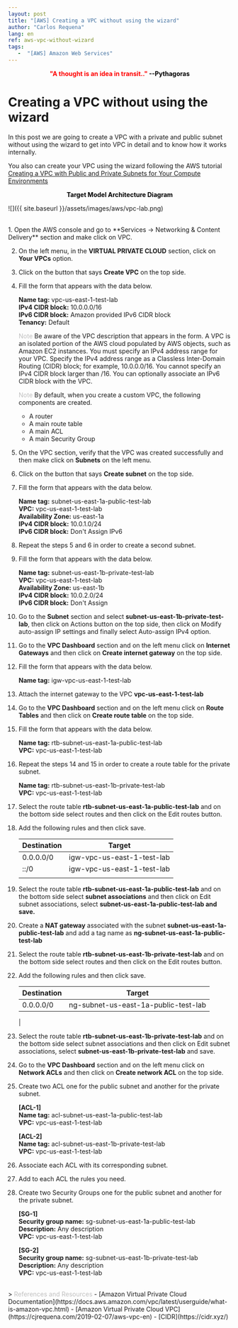 ```yaml
---
layout: post
title: "[AWS] Creating a VPC without using the wizard"
author: "Carlos Requena"
lang: en
ref: aws-vpc-without-wizard
tags:
   -  "[AWS] Amazon Web Services" 
---
```

<div style="text-align:center"><span style="color:red;font-weight: bold">"A thought is an idea in transit.." </span> <span style="color:black;font-weight: bold">--Pythagoras</span></div>

# Creating a VPC without using the wizard

In this post we are going to create a VPC with a private and public subnet without using the wizard to get into VPC in detail and to know how it works 
internally. 

You also can create your VPC using the wizard following the AWS tutorial 
[Creating a VPC with Public and Private Subnets for Your Compute Environments](https://docs.aws.amazon.com/batch/latest/userguide/create-public-private-vpc.html)

<center style="color:black;font-weight: bold"> Target Model Architecture Diagram</center>

![]({{ site.baseurl }}/assets/images/aws/vpc-lab.png)

<br>
1.  Open the AWS console and go to **Services → Networking & Content Delivery** section and make click on VPC.

2. On the left menu, in the **VIRTUAL PRIVATE CLOUD** section, click on **Your VPCs** option.

3. Click on the button that says **Create VPC** on the top side.

4. Fill the form that appears with the data below.

    **Name tag:** vpc-us-east-1-test-lab    
    **IPv4 CIDR block:** 10.0.0.0/16   
    **IPv6 CIDR block:** Amazon provided IPv6 CIDR block    
    **Tenancy:** Default

    > 
    <span style="color:silver;">Note</span>
    Be aware of the VPC description that appears in the form.
    A VPC is an isolated portion of the AWS cloud populated by AWS objects, such as Amazon EC2 instances. You must specify an IPv4 address range for your VPC. Specify the IPv4 address range as a Classless Inter-Domain Routing (CIDR) block; for example, 10.0.0.0/16. You cannot specify an IPv4 CIDR block larger than /16. You can optionally associate an IPv6 CIDR block with the VPC.
    
    >
    <span style="color:silver;">Note</span>
    By default, when you create a custom VPC, the following components are created.
    - A router
    - A main route table
    - A main ACL
    - A main Security Group     
    

5. On the VPC section, verify that the VPC was created successfully and then make click on **Subnets** on the left menu.

6. Click on the button that says **Create subnet** on the top side.

7. Fill the form that appears with the data below.

    **Name tag:** subnet-us-east-1a-public-test-lab   
    **VPC:** vpc-us-east-1-test-lab     
    **Availability Zone:** us-east-1a    
    **IPv4 CIDR block:** 10.0.1.0/24    
    **IPv6 CIDR block:** Don't Assign IPv6  

8. Repeat the steps 5 and 6 in order to create a second subnet.

9. Fill the form that appears with the data below.
    
    **Name tag:** subnet-us-east-1b-private-test-lab  
    **VPC:** vpc-us-east-1-test-lab     
    **Availability Zone:**  us-east-1b    
    **IPv4 CIDR block:** 10.0.2.0/24    
    **IPv6 CIDR block:** Don't Assign   

10. Go to the **Subnet** section and select **subnet-us-east-1b-private-test-lab**, then click on Actions button on the top side, then click on Modify auto-assign 
IP settings and finally select Auto-assign IPv4 option.

11. Go to the **VPC Dashboard** section and on the left menu click on **Internet Gateways** and then click on **Create internet gateway** on the top side.

12. Fill the form that appears with the data below.     
    
    **Name tag:** igw-vpc-us-east-1-test-lab    

13. Attach the internet gateway to the VPC **vpc-us-east-1-test-lab**

14. Go to the **VPC Dashboard** section and on the left menu click on **Route Tables** and then click on **Create route table** on the top side.

15. Fill the form that appears with the data below.

    **Name tag:** rtb-subnet-us-east-1a-public-test-lab   
    **VPC:** vpc-us-east-1-test-lab 

16. Repeat the steps 14 and 15 in order to create a route table for the private subnet.

    **Name tag:** rtb-subnet-us-east-1b-private-test-lab  
    **VPC:** vpc-us-east-1-test-lab

17. Select the route table **rtb-subnet-us-east-1a-public-test-lab** and on the bottom side select routes and then click on the 
Edit routes button.

18. Add the following rules and then click save.    

    | Destination 	| Target                     	|
    |-------------	|----------------------------	|
    | 0.0.0.0/0   	| igw-vpc-us-east-1-test-lab 	|
    | ::/0        	| igw-vpc-us-east-1-test-lab 	|       
    |               |                               |

19. Select the route table **rtb-subnet-us-east-1a-public-test-lab** and on the bottom side select **subnet associations** and then click on Edit subnet associations, 
select **subnet-us-east-1a-public-test-lab and save.**

20. Create a **NAT gateway** associated with the subnet **subnet-us-east-1a-public-test-lab** and add a tag name as **ng-subnet-us-east-1a-public-test-lab**

21. Select the route table **rtb-subnet-us-east-1b-private-test-lab** and on the bottom side select routes and then click on the Edit routes button.

22. Add the following rules and then click save.

    | Destination 	| Target                             	|
    |-------------	|------------------------------------	|
    | 0.0.0.0/0   	| ng-subnet-us-east-1a-public-test-lab 	|
    |

23. Select the route table **rtb-subnet-us-east-1b-private-test-lab** and on the bottom side select subnet associations and then click on Edit subnet
associations, select **subnet-us-east-1b-private-test-lab** and save.

24. Go to the **VPC Dashboard** section and on the left menu click on **Network ACLs** and then click on **Create network ACL** on the top side.

25. Create two ACL one for the public subnet and another for the private subnet.
    
    **\[ACL-1\]**   
    **Name tag:** acl-subnet-us-east-1a-public-test-lab   
    **VPC:** vpc-us-east-1-test-lab 
    
    **\[ACL-2\]**   
    **Name tag:** acl-subnet-us-east-1b-private-test-lab  
    **VPC:** vpc-us-east-1-test-lab     

26. Associate each ACL with its corresponding subnet.

27. Add to each ACL the rules you need.

28. Create two Security Groups one for the public subnet and another for the private subnet.
    
    **\[SG-1\]**   
    **Security group name:** sg-subnet-us-east-1a-public-test-lab   
    **Description:** Any description    
    **VPC:**  vpc-us-east-1-test-lab
    
    **\[SG-2\]**   
    **Security group name:** sg-subnet-us-east-1b-private-test-lab   
    **Description:** Any description    
    **VPC:**  vpc-us-east-1-test-lab
    
<br>
> 
<span style="color:silver;">References and Resources</span>
- [Amazon Virtual Private Cloud Documentation](https://docs.aws.amazon.com/vpc/latest/userguide/what-is-amazon-vpc.html)
- [Amazon Virtual Private Cloud VPC](https://cjrequena.com/2019-02-07/aws-vpc-en)
- [CIDR](https://cidr.xyz/)

